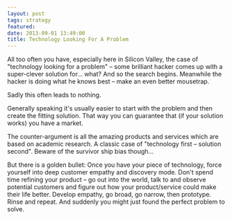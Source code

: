 ```yaml
---
layout: post
tags: strategy
featured:
date: 2013-09-01 13:49:00
title: Technology Looking For A Problem
---
```

All too often you have, especially here in Silicon Valley, the case of "technology looking for a problem" – some brilliant hacker comes up with a super-clever solution for… what? And so the search begins. Meanwhile the hacker is doing what he knows best – make an even better mousetrap.

Sadly this often leads to nothing.

Generally speaking it's usually easier to start with the problem and then create the fitting solution. That way you can guarantee that (if your solution works) you have a market.

The counter-argument is all the amazing products and services which are based on academic research. A classic case of "technology first – solution second". Beware of the survivor ship bias though… 

But there is a golden bullet: Once you have your piece of technology, force yourself into deep customer empathy and discovery mode. Don't spend time refining your product – go out into the world, talk to and observe potential customers and figure out how your product/service could make their life better. Develop empathy, go broad, go narrow, then prototype. Rinse and repeat. And suddenly you might just found the perfect problem to solve.